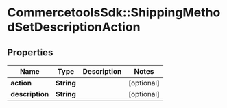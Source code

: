 # CommercetoolsSdk::ShippingMethodSetDescriptionAction

## Properties
Name | Type | Description | Notes
------------ | ------------- | ------------- | -------------
**action** | **String** |  | [optional] 
**description** | **String** |  | [optional] 

